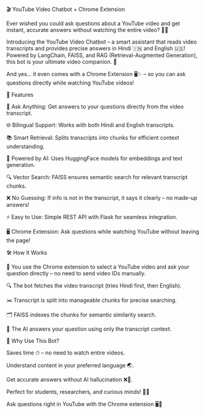 🎬 YouTube Video Chatbot + Chrome Extension

Ever wished you could ask questions about a YouTube video and get instant, accurate answers without watching the entire video? 🤔✨

Introducing the YouTube Video Chatbot – a smart assistant that reads video transcripts and provides precise answers in Hindi 🇮🇳 and English 🇺🇸! Powered by LangChain, FAISS, and RAG (Retrieval-Augmented Generation), this bot is your ultimate video companion. 🚀

And yes… it even comes with a Chrome Extension 🖥️✨ – so you can ask questions directly while watching YouTube videos!

🌟 Features

🎯 Ask Anything: Get answers to your questions directly from the video transcript.

🌐 Bilingual Support: Works with both Hindi and English transcripts.

📚 Smart Retrieval: Splits transcripts into chunks for efficient context understanding.

🧠 Powered by AI: Uses HuggingFace models for embeddings and text generation.

🔍 Vector Search: FAISS ensures semantic search for relevant transcript chunks.

❌ No Guessing: If info is not in the transcript, it says it clearly – no made-up answers!

⚡ Easy to Use: Simple REST API with Flask for seamless integration.

🖥️ Chrome Extension: Ask questions while watching YouTube without leaving the page!


🛠 How It Works

📝 You use the Chrome extension to select a YouTube video and ask your question directly – no need to send video IDs manually.

🔍 The bot fetches the video transcript (tries Hindi first, then English).

✂️ Transcript is split into manageable chunks for precise searching.

🗂 FAISS indexes the chunks for semantic similarity search.

🤖 The AI answers your question using only the transcript context.


🚀 Why Use This Bot?

Saves time ⏱ – no need to watch entire videos.

Understand content in your preferred language 🌏.

Get accurate answers without AI hallucination ❌🧠.

Perfect for students, researchers, and curious minds! 📖💡

Ask questions right in YouTube with the Chrome extension 🖥️🎉
